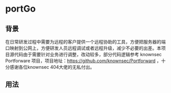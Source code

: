 # portGo
## 背景
在日常研发过程中需要为远程的客户提供一个远程协助的工具，方便把服务器的端口映射到公网上，方便研发人员远程调试或者远程升级，减少不必要的出差。本项目源代码由于需要针对业务进行调整，改动较多，部分代码逻辑参考
knownsec Portforware 项目，项目地址：https://github.com/knownsec/Portforward ，十分感谢各位knownsec 404大佬的无私付出。

## 用法
